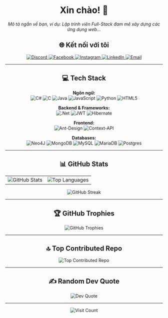 <h1 align="center">
  Xin chào! 👋
</h1>
<p align="center">
  <em>Mô tả ngắn về bạn, ví dụ: Lập trình viên Full-Stack đam mê xây dựng các ứng dụng web...</em>
</p>

<h2 align="center">🌐 Kết nối với tôi</h2>
<p align="center">
  <a href="https://discord.com/users/haiwuan">
    <img src="https://img.shields.io/badge/Discord-%237289DA.svg?logo=discord&logoColor=white" alt="Discord"/>
  </a>
  <a href="https://www.facebook.com/hai.quan.580161/">
    <img src="https://img.shields.io/badge/Facebook-%231877F2.svg?logo=Facebook&logoColor=white" alt="Facebook"/>
  </a>
  <a href="https://www.instagram.com/vel.nos_/">
    <img src="https://img.shields.io/badge/Instagram-%23E4405F.svg?logo=Instagram&logoColor=white" alt="Instagram"/>
  </a>
  <a href="https://www.linkedin.com/in/hải-quân-8a26b3288">
    <img src="https://img.shields.io/badge/LinkedIn-%230077B5.svg?logo=linkedin&logoColor=white" alt="LinkedIn"/>
  </a>
  <a href="mailto:maithanhhaiquan2004@gmail.com">
    <img src="https://img.shields.io/badge/Email-D14836?logo=gmail&logoColor=white" alt="Email"/>
  </a>
</p>

---

<h2 align="center">💻 Tech Stack</h2>
<div align="center">
  <p>
    <strong>Ngôn ngữ:</strong><br>
    <img src="https://img.shields.io/badge/c%23-%23239120.svg?style=for-the-badge&logo=csharp&logoColor=white" alt="C#"/>
    <img src="https://img.shields.io/badge/c-%2300599C.svg?style=for-the-badge&logo=c&logoColor=white" alt="C"/>
    <img src="https://img.shields.io/badge/java-%23ED8B00.svg?style=for-the-badge&logo=openjdk&logoColor=white" alt="Java"/>
    <img src="https://img.shields.io/badge/javascript-%23323330.svg?style=for-the-badge&logo=javascript&logoColor=%23F7DF1E" alt="JavaScript"/>
    <img src="https://img.shields.io/badge/python-3670A0?style=for-the-badge&logo=python&logoColor=ffdd54" alt="Python"/>
    <img src="https://img.shields.io/badge/html5-%23E34F26.svg?style=for-the-badge&logo=html5&logoColor=white" alt="HTML5"/>
  </p>
  <p>
    <strong>Backend & Frameworks:</strong><br>
    <img src="https://img.shields.io/badge/.NET-5C2D91?style=for-the-badge&logo=.net&logoColor=white" alt=".Net"/>
    <img src="https://img.shields.io/badge/JWT-black?style=for-the-badge&logo=JSON%20web%20tokens" alt="JWT"/>
    <img src="https://img.shields.io/badge/Hibernate-59666C?style=for-the-badge&logo=Hibernate&logoColor=white" alt="Hibernate"/>
  </p>
  <p>
    <strong>Frontend:</strong><br>
    <img src="https://img.shields.io/badge/-AntDesign-%230170FE?style=for-the-badge&logo=ant-design&logoColor=white" alt="Ant-Design"/>
    <img src="https://img.shields.io/badge/Context--Api-000000?style=for-the-badge&logo=react" alt="Context-API"/>
  </p>
  <p>
    <strong>Databases:</strong><br>
    <img src="https://img.shields.io/badge/Neo4j-008CC1?style=for-the-badge&logo=neo4j&logoColor=white" alt="Neo4J"/>
    <img src="https://img.shields.io/badge/MongoDB-%234ea94b.svg?style=for-the-badge&logo=mongodb&logoColor=white" alt="MongoDB"/>
    <img src="https://img.shields.io/badge/mysql-4479A1.svg?style=for-the-badge&logo=mysql&logoColor=white" alt="MySQL"/>
    <img src="https://img.shields.io/badge/MariaDB-003545?style=for-the-badge&logo=mariadb&logoColor=white" alt="MariaDB"/>
    <img src="https://img.shields.io/badge/postgres-%23316192.svg?style=for-the-badge&logo=postgresql&logoColor=white" alt="Postgres"/>
  </p>
</div>

---

<h2 align="center">📊 GitHub Stats</h2>
<table align="center" border="0" cellpadding="0" cellspacing="0">
  <tr align="center">
    <td>
      <img src="https://github-readme-stats.vercel.app/api?username=mthq2004&theme=dark&hide_border=false&include_all_commits=false&count_private=false" alt="GitHub Stats"/>
    </td>
    <td>
      <img src="https://github-readme-stats.vercel.app/api/top-langs/?username=mthq2004&theme=dark&hide_border=false&include_all_commits=false&count_private=false&layout=compact" alt="Top Languages"/>
    </td>
  </tr>
</table>
<p align="center">
  <img src="https://nirzak-streak-stats.vercel.app/?user=mthq2004&theme=dark&hide_border=false" alt="GitHub Streak"/>
</p>

---

<h2 align="center">🏆 GitHub Trophies</h2>
<p align="center">
  <img src="https://github-profile-trophy.vercel.app/?username=mthq2004&theme=radical&no-frame=false&no-bg=true&margin-w=4" alt="GitHub Trophies"/>
</p>

---

<h2 align="center">🔝 Top Contributed Repo</h2>
<p align="center">
  <img src="https://github-contributor-stats.vercel.app/api?username=mthq2004&limit=5&theme=dark&combine_all_yearly_contributions=true" alt="Top Contributed Repo"/>
</p>

---

<h2 align="center">✍️ Random Dev Quote</h2>
<p align="center">
  <img src="https://quotes-github-readme.vercel.app/api?type=horizontal&theme=radical" alt="Dev Quote"/>
</p>

---

<p align="center">
  <img src="https://visitcount.itsvg.in/api?id=mthq2004&icon=0&color=0" alt="Visit Count"/>
</p>
